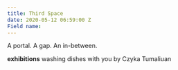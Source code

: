 ```yaml
---
title: Third Space
date: 2020-05-12 06:59:00 Z
Field name: 
---
```


A portal. A gap. An in-between.

**exhibitions**
washing dishes with you by Czyka Tumaliuan
